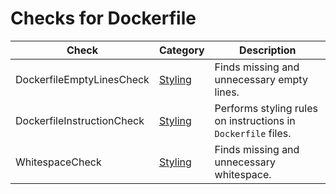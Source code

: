 # Checks for Dockerfile

Check | Category | Description
----- | -------- | -----------
DockerfileEmptyLinesCheck | [Styling](styling_checks.markdown#styling-checks) | Finds missing and unnecessary empty lines. |
DockerfileInstructionCheck | [Styling](styling_checks.markdown#styling-checks) | Performs styling rules on instructions in `Dockerfile` files. |
WhitespaceCheck | [Styling](styling_checks.markdown#styling-checks) | Finds missing and unnecessary whitespace. |